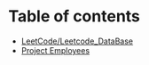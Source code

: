 # Table of contents

* [LeetCode/Leetcode\_DataBase](README.md)
* [Project Employees](project-employees.sql.md)

